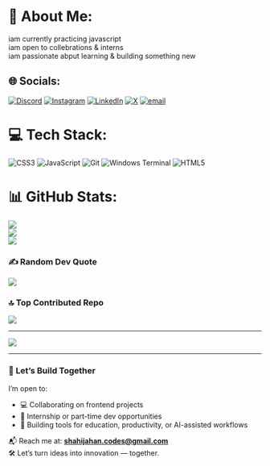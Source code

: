 <!--

<h1 align="center">Hi 👋, I'm Shahijahan Pedhar</h1>
<h3 align="center">A self-taught Aspiring FullStack Developer from Jammu & Kashmir | BCA @ Shoolini | Building with Purpose</h3>

---

### 🌱 About Me
I'm **Codevory** — a developer with a vision to build real-world projects with purpose and clean code.

🚀 I'm currently learning:  
- `HTML`, `CSS`, and `JavaScript`  
- Deepening my knowledge of frontend principles  
- Applying what I learn into real, functional projects  

🔭 I’m passionate about:  
- Solving real-world problems  
- Helping others learn & earn with zero investment  
- Coding with consistency, curiosity, and creativity  

🧠 Founder of **@Codevory** — a personal initiative to empower others with free tools, guides, and side hustle strategies.

---

### 🔗 Connect with Me
- 📧 shahijahan.codes@gmail.com  
- 💼 [LinkedIn](https://www.linkedin.com/in/shahijahan-pedhar/)  
- 🧠 [My GitHub Projects](https://github.com/codevory)  

---

### 💻 Languages and Tools
<p align="left">
  <img src="https://cdn.jsdelivr.net/gh/devicons/devicon/icons/html5/html5-original.svg" height="40" />
  <img src="https://cdn.jsdelivr.net/gh/devicons/devicon/icons/css3/css3-original.svg" height="40" />
  <img src="https://cdn.jsdelivr.net/gh/devicons/devicon/icons/javascript/javascript-original.svg" height="40" />
  <img src="https://cdn.jsdelivr.net/gh/devicons/devicon/icons/vscode/vscode-original.svg" height="40" />
  <img src="https://cdn.jsdelivr.net/gh/devicons/devicon/icons/git/git-original.svg" height="40" />
</p>

---

### 📌 Pinned Projects

- 🎯 **Portfolio Website**  
  _A clean, responsive landing page to showcase my work._  
  [View Code](https://github.com/codevory/portfolio-landing-page)  

- 🧮 **Calculator UI**  
  _Built with HTML & CSS — JavaScript logic coming soon._  
  [View Code](https://github.com/codevory/calculator-ui-html-css)

- 🔐 **Login/Signup Glass UI**  
  _Glassmorphic forms with floating labels, fully mobile responsive._  
  [View Code](https://github.com/codevory/Signup-Form-UI)

---

### 📊 GitHub Stats

![codevory's Stats](https://github-readme-stats.vercel.app/api?username=codevory&theme=vue-dark&show_icons=true&hide_border=true&count_private=true)

![codevory's Streak](https://github-readme-streak-stats.herokuapp.com/?user=codevory&theme=vue-dark&hide_border=true)
---
![codevory's Top Languages](https://github-readme-stats.vercel.app/api/top-langs/?username=codevory&theme=vue-dark&show_icons=true&hide_border=true&layout=compact)
<hr>
### 🌍 Visitor Badge
[![Visitors](https://komarev.com/ghpvc/?username=codevory&label=Profile%20Views&color=0e75b6&style=flat)](https://komarev.com/ghpvc/?username=codevory&label=Profile%20Views&color=0e75b6&style=flat)
-->

# 💫 About Me:
iam currently practicing javascript<br>iam open to collebrations & interns<br>iam passionate abput learning & building something new<br>


## 🌐 Socials:
[![Discord](https://img.shields.io/badge/Discord-%237289DA.svg?logo=discord&logoColor=white)](https://discord.gg/shahijahan#3847) [![Instagram](https://img.shields.io/badge/Instagram-%23E4405F.svg?logo=Instagram&logoColor=white)](https://instagram.com/@codevory) [![LinkedIn](https://img.shields.io/badge/LinkedIn-%230077B5.svg?logo=linkedin&logoColor=white)](https://linkedin.com/in/shahijahan-pedhar) [![X](https://img.shields.io/badge/X-black.svg?logo=X&logoColor=white)](https://x.com/shahijahanq) [![email](https://img.shields.io/badge/Email-D14836?logo=gmail&logoColor=white)](mailto:shahijahan.codes@gmail.com) 

# 💻 Tech Stack:
![CSS3](https://img.shields.io/badge/css3-%231572B6.svg?style=for-the-badge&logo=css3&logoColor=white) ![JavaScript](https://img.shields.io/badge/javascript-%23323330.svg?style=for-the-badge&logo=javascript&logoColor=%23F7DF1E) ![Git](https://img.shields.io/badge/git-%23F05033.svg?style=for-the-badge&logo=git&logoColor=white) ![Windows Terminal](https://img.shields.io/badge/Windows%20Terminal-%234D4D4D.svg?style=for-the-badge&logo=windows-terminal&logoColor=white) ![HTML5](https://img.shields.io/badge/html5-%23E34F26.svg?style=for-the-badge&logo=html5&logoColor=white)
# 📊 GitHub Stats:
![](https://github-readme-stats.vercel.app/api?username=codevory&theme=dark&hide_border=false&include_all_commits=true&count_private=true)<br/>
![](https://nirzak-streak-stats.vercel.app/?user=codevory&theme=dark&hide_border=false)<br/>
![](https://github-readme-stats.vercel.app/api/top-langs/?username=codevory&theme=dark&hide_border=false&include_all_commits=true&count_private=true&layout=compact)

### ✍️ Random Dev Quote
![](https://quotes-github-readme.vercel.app/api?type=horizontal&theme=radical)

### 🔝 Top Contributed Repo
![](https://github-contributor-stats.vercel.app/api?username=codevory&limit=5&theme=dark&combine_all_yearly_contributions=true)

---
[![](https://visitcount.itsvg.in/api?id=codevory&icon=0&color=0)](https://visitcount.itsvg.in)

<!-- Proudly created with GPRM ( https://gprm.itsvg.in ) -->

---

### 🤝 Let’s Build Together

I’m open to:
- 💻 Collaborating on frontend projects
- 🌱 Internship or part-time dev opportunities
- 🧩 Building tools for education, productivity, or AI-assisted workflows

📬 Reach me at: **shahijahan.codes@gmail.com**  
🛠️ Let’s turn ideas into innovation — together.
